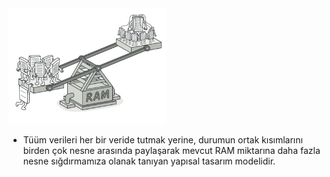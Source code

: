 <img src="https://github.com/ElifRana/DesignPatterns/blob/master/src/main/java/com/example/designpatterns/structural/flyweight/flyweight.png" width="50%" height="50%"/>

* Tüüm verileri her bir veride tutmak yerine, durumun ortak kısımlarını birden çok nesne arasında paylaşarak mevcut RAM miktarına daha fazla nesne sığdırmamıza olanak tanıyan
yapısal tasarım modelidir.
